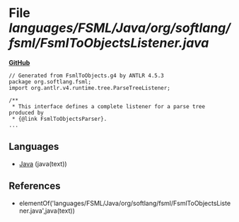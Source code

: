 # File _languages/FSML/Java/org/softlang/fsml/FsmlToObjectsListener.java_
**[GitHub](https://github.com/softlang/yas/blob/master/languages/FSML/Java/org/softlang/fsml/FsmlToObjectsListener.java)**
```
// Generated from FsmlToObjects.g4 by ANTLR 4.5.3
package org.softlang.fsml;
import org.antlr.v4.runtime.tree.ParseTreeListener;

/**
 * This interface defines a complete listener for a parse tree produced by
 * {@link FsmlToObjectsParser}.
...
```

## Languages
* [Java](../languages/Java.md) (java(text))

## References
* elementOf('languages/FSML/Java/org/softlang/fsml/FsmlToObjectsListener.java',java(text))

